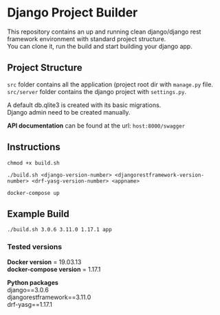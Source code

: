 # Django Project Builder  

This repository contains an up and running clean django/django rest framework environment with standard project structure.  
You can clone it, run the build and start building your django app.  

## Project Structure  

```src``` folder contains all the application (project root dir with ```manage.py``` file.  
```src/server``` folder contains the django project with ```settings.py```.  

A default db.qlite3 is created with its basic migrations.  
Django admin need to be created manually.  

**API documentation** can be found at the url: ```host:8000/swagger```

## Instructions  

```chmod +x build.sh```  

```./build.sh <django-version-number> <djangorestframework-version-number> <drf-yasg-version-number> <appname>```  

```docker-compose up```

## Example Build  

```./build.sh 3.0.6 3.11.0 1.17.1 app```


### Tested versions  
**Docker version** = 19.03.13  
**docker-compose version** = 1.17.1  

**Python packages**  
django==3.0.6  
djangorestframework==3.11.0  
drf-yasg==1.17.1
